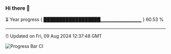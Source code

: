 ### Hi there 👋

⏳ Year progress { ██████████████████▁▁▁▁▁▁▁▁▁▁▁▁ } 60.53 %

---

⏰ Updated on Fri, 09 Aug 2024 12:37:48 GMT

![Progress Bar CI](https://github.com/ZhaoGui/ZhaoGui/workflows/Progress%20Bar%20CI/badge.svg)
